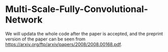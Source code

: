 # Multi-Scale-Fully-Convolutional-Network
We will updata the whole code after the paper is accepted, and the preprint version of the paper can be seen from https://arxiv.org/ftp/arxiv/papers/2008/2008.00168.pdf.
